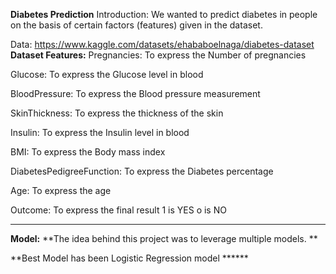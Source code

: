 **Diabetes Prediction**
Introduction: We wanted to predict diabetes in people on the basis of certain factors (features) given in the dataset. 

Data:
https://www.kaggle.com/datasets/ehababoelnaga/diabetes-dataset
**Dataset Features:**
Pregnancies: To express the Number of pregnancies

Glucose: To express the Glucose level in blood

BloodPressure: To express the Blood pressure measurement

SkinThickness: To express the thickness of the skin

Insulin: To express the Insulin level in blood

BMI: To express the Body mass index

DiabetesPedigreeFunction: To express the Diabetes percentage

Age: To express the age

Outcome: To express the final result 1 is YES o is NO

****
**Model:**
**The idea behind this project was to leverage multiple models. **

**Best Model has been Logistic Regression model ******
